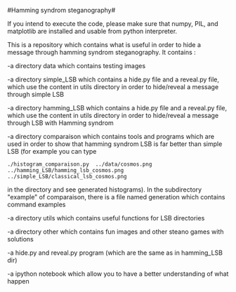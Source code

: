 #Hamming syndrom steganography#

If you intend to execute the code, please make sure that numpy, PIL, and matplotlib are installed and usable from python interpreter.

This is a repository which contains what is useful in order to hide a message through hamming syndrom steganography.
It contains :

-a directory data which contains testing images

-a directory simple_LSB which contains a hide.py file and a reveal.py file, which use the content in utils directory in order to hide/reveal a message through simple LSB

-a directory hamming_LSB which contains a hide.py file and a reveal.py file, which use the content in utils directory in order to hide/reveal a message through LSB with Hamming syndrom

-a directory comparaison which contains tools and programs which are used in order to show that hamming syndrom LSB is far better than simple LSB (for example you can type
```shell
./histogram_comparaison.py  ../data/cosmos.png ../hamming_LSB/hamming_lsb_cosmos.png  ../simple_LSB/classical_lsb_cosmos.png
```
in the directory and see generated histograms).
In the subdirectory "example" of comparaison, there is a file named generation which contains command examples

-a directory utils which contains useful functions for LSB directories

-a directory other which contains fun images and other steano games with solutions

-a hide.py and reveal.py program (which are the same as in hamming_LSB dir)

-a ipython notebook which allow you to have a better understanding of what happen
